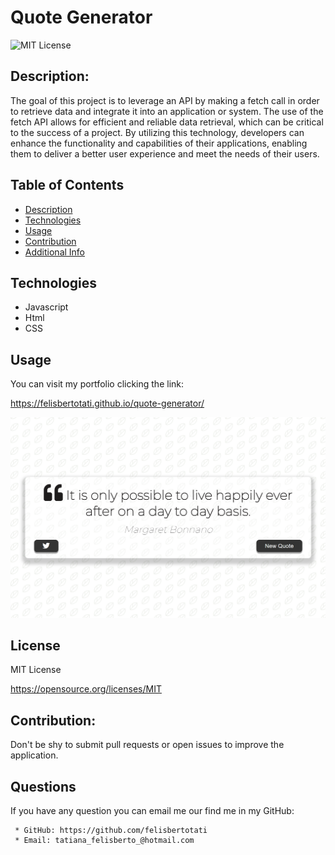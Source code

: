 # Quote Generator

![MIT License](https://img.shields.io/badge/license-MIT-blue.svg)

## Description:

The goal of this project is to leverage an API by making a fetch call in order to retrieve data and integrate it into an application or system. The use of the fetch API allows for efficient and reliable data retrieval, which can be critical to the success of a project. By utilizing this technology, developers can enhance the functionality and capabilities of their applications, enabling them to deliver a better user experience and meet the needs of their users.

## Table of Contents

- [Description](#description)
- [Technologies](#technologies)
- [Usage](#usage)
- [Contribution](#contribution)
- [Additional Info](#github)

## Technologies

- Javascript
- Html
- CSS

## Usage

You can visit my portfolio clicking the link:

https://felisbertotati.github.io/quote-generator/

![image](https://github.com/felisbertotati/quote-generator/blob/main/Assets/images/screenshote.png?raw=true)

## License

MIT License

https://opensource.org/licenses/MIT

## Contribution:

Don't be shy to submit pull requests or open issues to improve the application.

## Questions

If you have any question you can email me our find me in my GitHub:

     * GitHub: https://github.com/felisbertotati
     * Email: tatiana_felisberto_@hotmail.com

